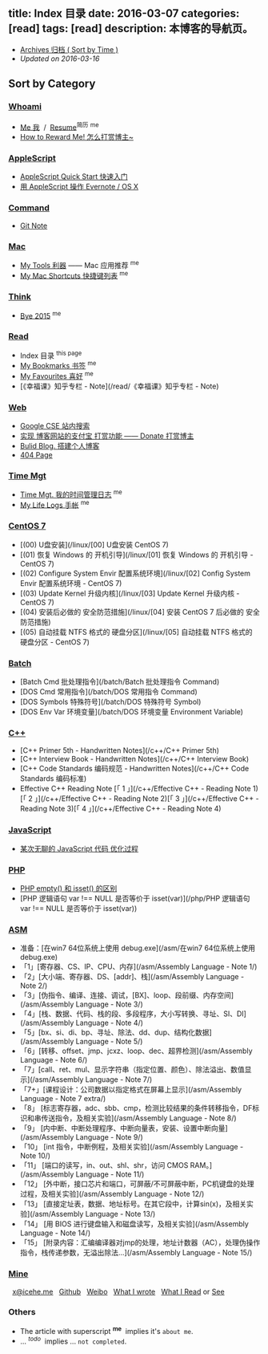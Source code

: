 title: Index 目录
date: 2016-03-07
categories: [read]
tags: [read]
description: 本博客的导航页。
---

- [Archives 归档 ( Sort by Time )](/archives)
- _Updated on 2016-03-16_

## Sort by Category

### __[Whoami](/categories/whoami)__

- [Me 我](/about) &nbsp;/&nbsp; [Resume](/resume)<sup>简历</sup> <sup>me</sup>
- [How to Reward Me! 怎么打赏博主~](/reward)

### __[AppleScript](/categories/AppleScript)__

- [AppleScript Quick Start 快速入门](/applescript/applescript/)
- [用 AppleScript 操作 Evernote / OS X](/applescript/evernote_osx/)

### __[Command](/categories/Command)__

<!--- [CLI Note 命令行](/cmd/command_line) <sup>_todo_</sup>-->
- [Git Note](/cmd/git_note)

### __[Mac](/categories/Mac)__

- [My Tools 利器](/tools) —— Mac 应用推荐 <sup>me</sup>
- [My Mac Shortcuts 快捷键列表](/mac_shortcuts) <sup>me</sup>

### __[Think](/categories/think)__

- [Bye 2015](/think/bye2015) <sup>me</sup>

### __[Read](/categories/read)__

- Index 目录 <sup>this page</sup>
- [My Bookmarks 书签](/bookmarks) <sup>me</sup>
- [My Favourites 喜好](/favourites) <sup>me</sup>
- [《幸福课》知乎专栏 - Note](/read/《幸福课》知乎专栏 - Note)

### __[Web](/categories/Web)__

- [Google CSE 站内搜索](/search)
- [实现 博客网站的支付宝 打赏功能 —— Donate 打赏博主](/web/donate)
- [Bulid Blog. 搭建个人博客](/web/build_blog/)
- [404 Page](/404)

### __[Time Mgt](/categories/time-mgt)__

- [Time Mgt. 我的时间管理日志](/think/time_mgt) <sup>me</sup>
- [My Life Logs 手帐](/lifelogs) <sup>me</sup>

### __[CentOS 7](/categories/CentOS)__

- [(00) U盘安装](/linux/[00] U盘安装 CentOS 7)
- [(01) 恢复 Windows 的 开机引导](/linux/[01] 恢复 Windows 的 开机引导 - CentOS 7)
- [(02) Configure System Envir 配置系统环境](/linux/[02] Config System Envir 配置系统环境 - CentOS 7)
- [(03) Update Kernel 升级内核](/linux/[03] Update Kernel 升级内核 - CentOS 7)
- [(04) 安装后必做的 安全防范措施](/linux/[04] 安装 CentOS 7 后必做的 安全防范措施)
- [(05) 自动挂载 NTFS 格式的 硬盘分区](/linux/[05] 自动挂载 NTFS 格式的 硬盘分区 - CentOS 7)

### __[Batch](/categories/Batch)__

- [Batch Cmd 批处理指令](/batch/Batch 批处理指令 Command)
- [DOS Cmd 常用指令](/batch/DOS 常用指令 Command)
- [DOS Symbols 特殊符号](/batch/DOS 特殊符号 Symbol)
- [DOS Env Var 环境变量](/batch/DOS 环境变量 Environment Variable)

### __[C++](/categories/C/)__

- [C++ Primer 5th - Handwritten Notes](/c++/C++ Primer 5th)
- [C++ Interview Book - Handwritten Notes](/c++/C++ Interview Book)
- [C++ Code Standards 编码规范 - Handwritten Notes](/c++/C++ Code Standards 编码标准)
- Effective C++ Reading Note [「 1 」](/c++/Effective C++ - Reading Note 1)[「 2 」](/c++/Effective C++ - Reading Note 2)[「 3 」](/c++/Effective C++ - Reading Note 3)[「 4 」](/c++/Effective C++ - Reading Note 4)

### __[JavaScript](/javascript/某次js代码优化过程)__

- [某次无聊的 JavaScript 代码 优化过程](/javascript/某次js代码优化过程)

### __[PHP](/categories/PHP)__

- [PHP empty\(\) 和 isset\(\) 的区别](/php/PHP%20empty%28%29%20%E5%92%8C%20isset%28%29%20%E7%9A%84%E5%8C%BA%E5%88%AB)
- [PHP 逻辑语句 var !== NULL 是否等价于 isset(var)](/php/PHP 逻辑语句 var !== NULL 是否等价于 isset(var))

### __[ASM](/categories/ASM)__

- 准备：[在win7 64位系统上使用 debug.exe](/asm/在win7 64位系统上使用debug.exe)
- 「1」[寄存器、CS、IP、CPU、内存](/asm/Assembly Language - Note 1/)
- 「2」[大小端、寄存器、DS、[addr]、栈](/asm/Assembly Language - Note 2/)
- 「3」[伪指令、编译、连接、调试，[BX]、loop、段前缀、内存空间](/asm/Assembly Language - Note 3/)
- 「4」[栈、数据、代码、栈的段、多段程序，大小写转换、寻址、SI、DI](/asm/Assembly Language - Note 4/)
- 「5」[bx、si、di、bp、寻址、除法、dd、dup、结构化数据](/asm/Assembly Language - Note 5/)
- 「6」[转移、offset、jmp、jcxz、loop、dec、超界检测](/asm/Assembly Language - Note 6/)
- 「7」[call、ret、mul、显示字符串（指定位置、颜色）、除法溢出、数值显示](/asm/Assembly Language - Note 7/)
- 「7+」[课程设计：公司数据以指定格式在屏幕上显示](/asm/Assembly Language - Note 7 extra/)
- 「8」 [标志寄存器，adc、sbb、cmp，检测比较结果的条件转移指令，DF标识和串传送指令，及相关实验](/asm/Assembly Language - Note 8/)
- 「9」 [内中断、中断处理程序、中断向量表，安装、设置中断向量](/asm/Assembly Language - Note 9/)
- 「10」 [int 指令，中断例程，及相关实验](/asm/Assembly Language - Note 10/)
- 「11」 [端口的读写，in、out、shl、shr，访问 CMOS RAM。](/asm/Assembly Language - Note 11/)
- 「12」 [外中断，接口芯片和端口，可屏蔽/不可屏蔽中断，PC机键盘的处理过程，及相关实验](/asm/Assembly Language - Note 12/)
- 「13」 [直接定址表，数据、地址标号。在其它段中，计算sin(x)，及相关实验](/asm/Assembly Language - Note 13/)
- 「14」 [用 BIOS 进行键盘输入和磁盘读写，及相关实验](/asm/Assembly Language - Note 14/)
- 「15」 [附录内容：汇编编译器对jmp的处理，地址计数器（AC），处理伪操作指令，栈传递参数，无溢出除法…](/asm/Assembly Language - Note 15/)

### __[Mine](/about/)__

<i class="fa fa-envelope-square">&nbsp;</i> <x@icehe.me>
<i class="fa fa-github">&nbsp;</i> [Github](https://github.com/IceHe)
<span class="icon-weibo">&nbsp;</span> [Weibo](http://weibo.com/2181657940/)
<span class=" icon-qzone">&nbsp;</span> [What I wrote](http://290841032.qzone.qq.com/)
<span class="val_pos icon-douban">&nbsp;</span> [What I Read](https://book.douban.com/people/IceHeGZ/collect?sort=rating&start=0&mode=grid&tags_sort=count) or [See](https://movie.douban.com/people/IceHeGZ/collect?sort=rating&start=0&mode=grid&tags_sort=count)


### __Others__

- The article with superscript <sup>__me__</sup>&nbsp; implies it's `about me`.
- ... <sup>_todo_</sup>&nbsp; implies ... `not completed`.
